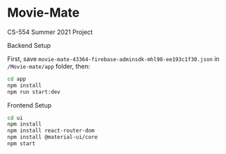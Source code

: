 # Movie-Mate
CS-554 Summer 2021 Project

Backend Setup

First, save `movie-mate-43364-firebase-adminsdk-mhl98-ee193c1f30.json` in `/Movie-mate/app` folder, then:

```bash
cd app
npm install
npm run start:dev
```

Frontend Setup
```bash
cd ui
npm install
npm install react-router-dom
npm install @material-ui/core
npm start
```